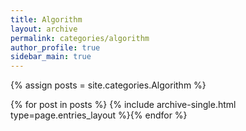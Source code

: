 ```yaml
---
title: Algorithm
layout: archive
permalink: categories/algorithm
author_profile: true
sidebar_main: true
---
```




{% assign posts = site.categories.Algorithm %}

{% for post in posts %} {% include archive-single.html type=page.entries_layout %}{% endfor %}

